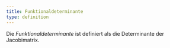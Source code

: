 ```yaml
---
title: Funktionaldeterminante
type: definition
---
```


Die *Funktionaldeterminante* ist definiert als die Determinante der Jacobimatrix.